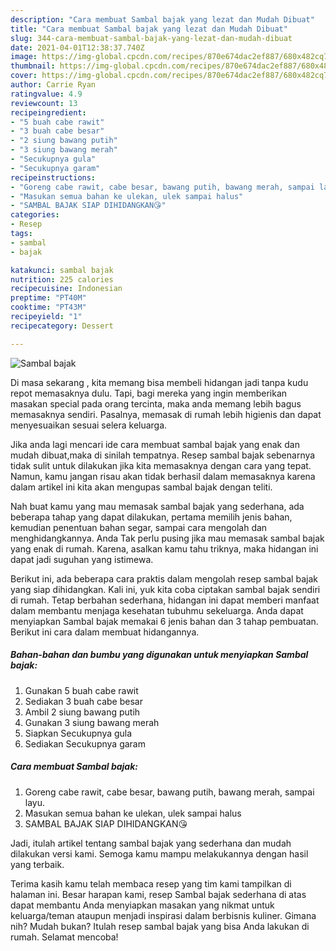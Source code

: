 ```yaml
---
description: "Cara membuat Sambal bajak yang lezat dan Mudah Dibuat"
title: "Cara membuat Sambal bajak yang lezat dan Mudah Dibuat"
slug: 344-cara-membuat-sambal-bajak-yang-lezat-dan-mudah-dibuat
date: 2021-04-01T12:38:37.740Z
image: https://img-global.cpcdn.com/recipes/870e674dac2ef887/680x482cq70/sambal-bajak-foto-resep-utama.jpg
thumbnail: https://img-global.cpcdn.com/recipes/870e674dac2ef887/680x482cq70/sambal-bajak-foto-resep-utama.jpg
cover: https://img-global.cpcdn.com/recipes/870e674dac2ef887/680x482cq70/sambal-bajak-foto-resep-utama.jpg
author: Carrie Ryan
ratingvalue: 4.9
reviewcount: 13
recipeingredient:
- "5 buah cabe rawit"
- "3 buah cabe besar"
- "2 siung bawang putih"
- "3 siung bawang merah"
- "Secukupnya gula"
- "Secukupnya garam"
recipeinstructions:
- "Goreng cabe rawit, cabe besar, bawang putih, bawang merah, sampai layu."
- "Masukan semua bahan ke ulekan, ulek sampai halus"
- "SAMBAL BAJAK SIAP DIHIDANGKAN😘"
categories:
- Resep
tags:
- sambal
- bajak

katakunci: sambal bajak 
nutrition: 225 calories
recipecuisine: Indonesian
preptime: "PT40M"
cooktime: "PT43M"
recipeyield: "1"
recipecategory: Dessert

---
```



![Sambal bajak](https://img-global.cpcdn.com/recipes/870e674dac2ef887/680x482cq70/sambal-bajak-foto-resep-utama.jpg)

Di masa  sekarang , kita memang bisa membeli hidangan jadi tanpa kudu repot memasaknya dulu. Tapi, bagi mereka yang ingin memberikan masakan special pada orang tercinta, maka anda memang lebih bagus memasaknya sendiri. Pasalnya, memasak di rumah lebih higienis dan dapat menyesuaikan sesuai selera keluarga.

Jika anda lagi mencari ide cara membuat sambal bajak yang enak dan mudah dibuat,maka di sinilah tempatnya. Resep sambal bajak  sebenarnya tidak sulit untuk dilakukan jika kita memasaknya dengan cara yang tepat. Namun, kamu jangan risau akan tidak berhasil dalam memasaknya 
karena dalam artikel ini kita akan mengupas sambal bajak dengan teliti.  



Nah buat kamu yang mau memasak sambal bajak yang sederhana, ada beberapa tahap yang dapat dilakukan, pertama memilih jenis bahan, kemudian penentuan bahan segar, sampai cara mengolah dan menghidangkannya. Anda Tak perlu pusing jika mau memasak sambal bajak yang enak di rumah. Karena, asalkan kamu  tahu triknya, maka hidangan ini dapat jadi suguhan yang istimewa.

Berikut ini, ada beberapa cara praktis  dalam mengolah resep sambal bajak yang siap dihidangkan. Kali ini, yuk kita coba ciptakan sambal bajak sendiri di rumah. Tetap berbahan sederhana, hidangan ini dapat memberi manfaat dalam membantu menjaga kesehatan tubuhmu sekeluarga. Anda dapat menyiapkan Sambal bajak memakai 6 jenis bahan dan 3 tahap pembuatan. Berikut ini cara dalam membuat hidangannya.

<!--inarticleads1-->

##### Bahan-bahan dan bumbu yang digunakan untuk menyiapkan Sambal bajak:

1. Gunakan 5 buah cabe rawit
1. Sediakan 3 buah cabe besar
1. Ambil 2 siung bawang putih
1. Gunakan 3 siung bawang merah
1. Siapkan Secukupnya gula
1. Sediakan Secukupnya garam




<!--inarticleads2-->

##### Cara membuat Sambal bajak:

1. Goreng cabe rawit, cabe besar, bawang putih, bawang merah, sampai layu.
1. Masukan semua bahan ke ulekan, ulek sampai halus
1. SAMBAL BAJAK SIAP DIHIDANGKAN😘




Jadi, itulah artikel tentang  sambal bajak  yang sederhana dan mudah dilakukan versi kami. Semoga kamu mampu melakukannya dengan hasil yang terbaik. 

Terima kasih kamu telah membaca resep yang tim kami tampilkan di halaman ini. Besar harapan kami, resep  Sambal bajak sederhana di atas dapat membantu Anda menyiapkan masakan yang nikmat untuk keluarga/teman ataupun menjadi inspirasi dalam berbisnis kuliner. Gimana nih? Mudah bukan? Itulah resep sambal bajak yang bisa Anda lakukan di rumah. Selamat mencoba!

